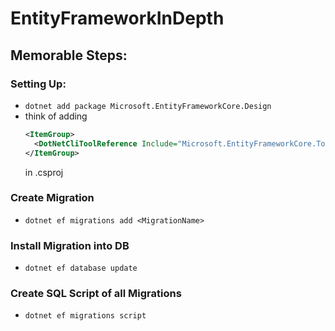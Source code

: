 # EntityFrameworkInDepth

## Memorable Steps:

### Setting Up:
- `dotnet add package Microsoft.EntityFrameworkCore.Design`
- think of adding 
   ```xml
   <ItemGroup>
     <DotNetCliToolReference Include="Microsoft.EntityFrameworkCore.Tools.DotNet" Version="2.0.0" />
   </ItemGroup>
   ```
  in .csproj
  
### Create Migration 
- `dotnet ef migrations add <MigrationName>`

### Install Migration into DB
- `dotnet ef database update`

### Create SQL Script of all Migrations
- `dotnet ef migrations script`
